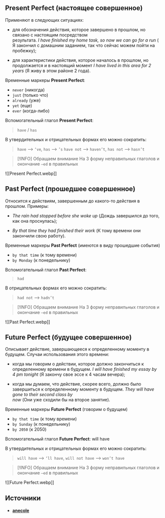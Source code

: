 ## Present Perfect (настоящее совершенное)

Применяют в следующих ситуациях:

- для обозначения действия, которое завершено в прошлом, но связано с настоящим посредством результата. _I have finished my home task, so now we can go for a run_ (Я закончил с домашним заданием, так что сейчас можем пойти на пробежку);

- для характеристики действия, которое началось в прошлом, но продолжается и в настоящий момент _I have lived in this area for 2 years_ (Я живу в этом районе 2 года).

Временные маркеры **Present Perfect**:

- `never` (никогда)
- `just` (только что)
- `already` (уже)
- `yet` (еще)
- `ever` (когда-либо) 

Вспомогательный глагол **Present Perfect**: 
> `have` / `has`

В утвердительных и отрицательных формах его можно сократить: 
> `have` --> `‘ve`, `has` --> `’s`
> `have not` --> `haven’t`, `has not` --> `hasn’t`

> [!INFO] Обращаем внимание
> На 3 форму неправильных глаголов и окончание `–ed` в правильных

![[Present Perfect.webp]]

## Past Perfect (прошедшее совершенное)

Относится к действиям, завершенным до какого-то действия в прошлом. Примеры:

- _The rain had stopped before she woke up_ (Дождь завершился до того, как она проснулась);

- _By that time they had finished their work_ (К тому времени они закончили свою работу).

Временные маркеры **Past Perfect** (имеются в виду прошедшие события)

- `by that time` (к тому времени)
- `by Monday` (к понедельнику)

Вспомогательный глагол **Past Perfect**: 
> `had`

В отрицательных формах его можно сократить: 
> `had not` --> `hadn’t`

  > [!INFO] Обращаем внимание
> На 3 форму неправильных глаголов и окончание `–ed` в правильных

![[Past Perfect.webp]]

## Future Perfect (будущее совершенное)

Описывает действие, завершающееся к определенному моменту в будущем. Случаи использования этого времени:

- когда мы говорим о действии, которое должно закончиться к определенному времени в будущем. _I will have finished my essay by 4 pm tonight_ (Я закончу свое эссе к 4 часам вечера);
  
- когда мы думаем, что действие, скорее всего, должно было завершиться к определенному моменту в будущем. _They will have gone to their second class by now_ (Они уже сходили бы на второе занятие).

Временные маркеры **Future Perfect** (говорим о будущем)

- `by that time` (к тому времени)
- `by Sunday` (к понедельнику)
- `by 2050` (к 2050)

Вспомогательный глагол **Future Perfect**: will have

В утвердительных и отрицательных формах его можно сократить: 
> `will have` --> `‘ll have`, `will not have` --> `won’t have`

> [!INFO] Обращаем внимание
> На 3 форму неправильных глаголов и окончание `–ed` в правильных

![[Future Perfect.webp]]

## Источники
- #### [anecole](https://anecole.com/gayd-po-vremenam-angliyskogo-yazyka)
